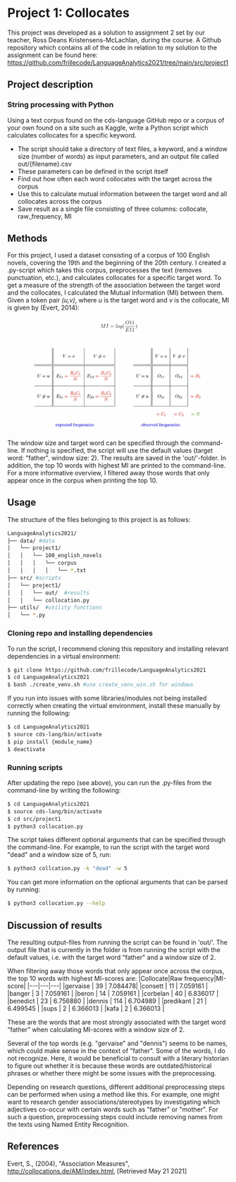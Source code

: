 # Project 1: Collocates
This project was developed as a solution to assignment 2 set by our teacher, Ross Deans Kristensens-McLachlan, during the course. A Github repository which contains all of the code in relation to my solution to the assignment can be found here: 
https://github.com/frillecode/LanguageAnalytics2021/tree/main/src/project1

## Project description 
### String processing with Python
Using a text corpus found on the cds-language GitHub repo or a corpus of your own found on a site such as Kaggle, write a Python script which calculates collocates for a specific keyword.

- The script should take a directory of text files, a keyword, and a window size (number of words) as input parameters, and an output file called out/{filename}.csv  
- These parameters can be defined in the script itself  
- Find out how often each word collocates with the target across the corpus
- Use this to calculate mutual information between the target word and all collocates across the corpus
- Save result as a single file consisting of three columns: collocate, raw_frequency, MI


## Methods
For this project, I used a dataset consisting of a corpus of 100 English novels, covering the 19th and the beginning of the 20th century. I created a .py-script which takes this corpus, preprocesses the text (removes punctuation, etc.), and calculates collocates for a specific target word. To get a measure of the strength of the association between the target word and the collocates, I calculated the Mutual Information (MI) between them. Given a token pair _(u,v)_, where _u_ is the target word and _v_ is the collocate, MI is given by (Evert, 2014): 
<p align="center">
    <img src="../../figures/project1_equation.png" width="100" height="">
  <p>
 
<p align="center">
    <img src="../../figures/project1_contingencytable.png" width="400" height="200">
  <p>

The window size and target word can be specified through the command-line. If nothing is specified, the script will use the default values (target word: "father", window size: 2). The results are saved in the 'out/'-folder. In addition, the top 10 words with highest MI are printed to the command-line. For a more informative overview, I filtered away those words that only appear once in the corpus when printing the top 10. 

  
## Usage
The structure of the files belonging to this project is as follows:
```bash
LanguageAnalytics2021/  
├── data/ #data
│   └── project1/
│   │   └── 100_english_novels
│   │   │   └── corpus
│   │   │   │   └── *.txt
├── src/ #scripts
│   └── project1/
│   │   └── out/  #results
│   │   └── collocation.py   
├── utils/  #utility functions 
│   └── *.py  
```

### Cloning repo and installing dependencies 
To run the script, I recommend cloning this repository and installing relevant dependencies in a virtual environment:  

```bash
$ git clone https://github.com/frillecode/LanguageAnalytics2021
$ cd LanguageAnalytics2021
$ bash ./create_venv.sh #use create_venv_win.sh for windows
```

If you run into issues with some libraries/modules not being installed correctly when creating the virtual environment, install these manually by running the following:  
```bash
$ cd LanguageAnalytics2021
$ source cds-lang/bin/activate
$ pip install {module_name}
$ deactivate
```

### Running scripts
After updating the repo (see above), you can run the .py-files from the command-line by writing the following:
``` bash
$ cd LanguageAnalytics2021
$ source cds-lang/bin/activate
$ cd src/project1
$ python3 collocation.py
```

The script takes different optional arguments that can be specified through the command-line. For example, to run the script with the target word "dead" and a window size of 5, run: 
``` bash
$ python3 collcation.py -k "dead" -w 5
```


You can get more information on the optional arguments that can be parsed by running:
``` bash
$ python3 collocation.py --help
```

## Discussion of results
The resulting output-files from running the script can be found in 'out/'. The output file that is currently in the folder is from running the script with the default values, i.e. with the target word "father" and a window size of 2.

When filtering away those words that only appear once across the corpus, the top 10 words with highest MI-scores are: 
|Collocate|Raw frequency|MI-score|
|---|---|---|
|gervaise | 39 | 7.084478|
|consett | 11 | 7.059161 |
|banger | 3 | 7.059161 |
|beron | 14 | 7.059161 |
|corbelan | 40 | 6.836017 |
|benedict | 23 | 6.756880 |
|dennis | 114 | 6.704989 |
|predikant | 21 | 6.499545 |
|sups | 2 | 6.366013 |
|kafa | 2 | 6.366013 |

These are the words that are most strongly associated with the target word "father" when calculating MI-scores with a window size of 2.   

Several of the top words (e.g. "gervaise" and "dennis") seems to be names, which could make sense in the context of "father". Some of the words, I do not recognize. Here, it would be beneficial to consult with a literary historian to figure out whether it is because these words are outdated/historical phrases or whether there might be some issues with the preprocessing. 

Depending on research questions, different additional preprocessing steps can be performed when using a method like this. For example, one might want to research gender associations/stereotypes by investigating which adjectives co-occur with certain words such as "father" or "mother". For such a question, preprocessing steps could include removing names from the texts using Named Entity Recognition. 


## References
Evert, S., (2004), "Association Measures", http://collocations.de/AM/index.html, [Retrieved May 21 2021]




